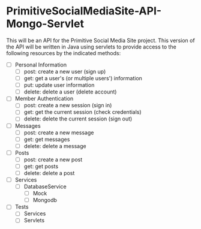 # PrimitiveSocialMediaSite-API-Mongo-Servlet
This will be an API for the Primitive Social Media Site project. This version of the API will be written in Java using servlets to provide access to the following resources by the indicated methods:
- [ ] Personal Information
  - [ ] post: create a new user (sign up)
  - [ ] get: get a user's (or multiple users') information
  - [ ] put: update user information
  - [ ] delete: delete a user (delete account)
- [ ] Member Authentication
  - [ ] post: create a new session (sign in)
  - [ ] get: get the current session (check credentials)
  - [ ] delete: delete the current session (sign out)
- [ ] Messages
  - [ ] post: create a new message
  - [ ] get: get messages
  - [ ] delete: delete a message
- [ ] Posts
  - [ ] post: create a new post
  - [ ] get: get posts
  - [ ] delete: delete a post
- [ ] Services
  - [ ] DatabaseService
    - [ ] Mock
    - [ ] Mongodb
- [ ] Tests
  - [ ] Services
  - [ ] Servlets
